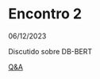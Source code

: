 # Encontro 2

06/12/2023

Discutido sobre DB-BERT

[Q&A](https://huggingface.co/docs/transformers/tasks/question_answering)
